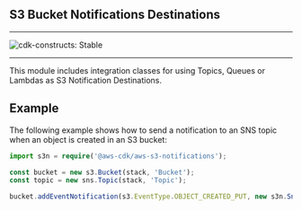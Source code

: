 ## S3 Bucket Notifications Destinations
<!--BEGIN STABILITY BANNER-->
---

![cdk-constructs: Stable](https://img.shields.io/badge/cdk--constructs-stable-success.svg?style=for-the-badge)

---
<!--END STABILITY BANNER-->

This module includes integration classes for using Topics, Queues or Lambdas
as S3 Notification Destinations.

## Example

The following example shows how to send a notification to an SNS
topic when an object is created in an S3 bucket:

```ts
import s3n = require('@aws-cdk/aws-s3-notifications');

const bucket = new s3.Bucket(stack, 'Bucket');
const topic = new sns.Topic(stack, 'Topic');

bucket.addEventNotification(s3.EventType.OBJECT_CREATED_PUT, new s3n.SnsDestination(topic));
```